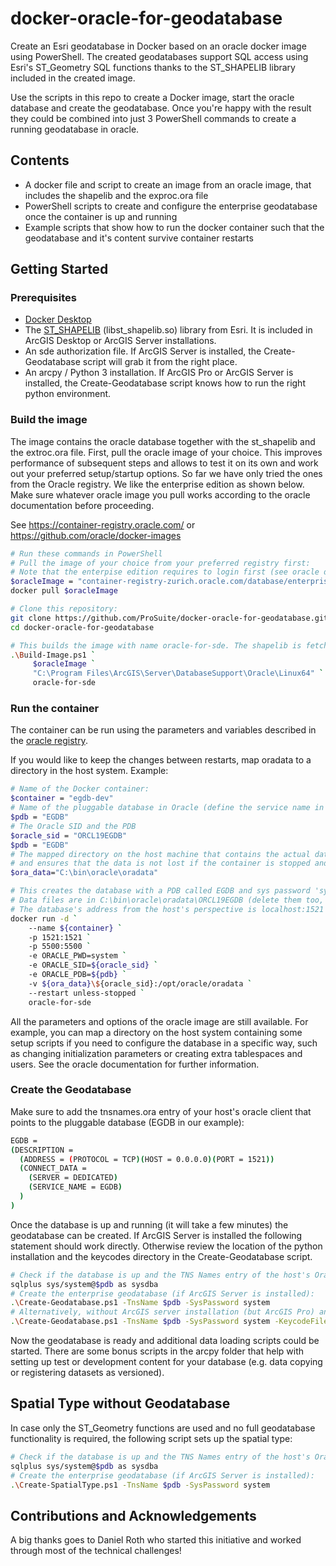 # docker-oracle-for-geodatabase
Create an Esri geodatabase in Docker based on an oracle docker image using PowerShell. The created geodatabases support SQL access using Esri's ST_Geometry SQL functions thanks to the ST_SHAPELIB library included in the created image.

Use the scripts in this repo to create a Docker image, start the oracle database and create the geodatabase. Once you're happy with the result they could be combined into just 3 PowerShell commands to create a running geodatabase in oracle.

## Contents

- A docker file and script to create an image from an oracle image, that includes the shapelib and the exproc.ora file
- PowerShell scripts to create and configure the enterprise geodatabase once the container is up and running
- Example scripts that show how to run the docker container such that the geodatabase and it's content survive container restarts

## Getting Started

### Prerequisites

- [Docker Desktop](https://www.docker.com/products/docker-desktop)
- The [ST_SHAPELIB](https://desktop.arcgis.com/en/arcmap/latest/manage-data/using-sql-with-gdbs/configure-oracle-extproc.htm) (libst_shapelib.so) library from Esri. It is included in ArcGIS Desktop or ArcGIS Server installations.
- An sde authorization file. If ArcGIS Server is installed, the Create-Geodatabase script will grab it from the right place.
- An arcpy / Python 3 installation. If ArcGIS Pro or ArcGIS Server is installed, the Create-Geodatabase script knows how to run the right python environment.

### Build the image

The image contains the oracle database together with the st_shapelib and the extroc.ora file.
First, pull the oracle image of your choice. This improves performance of subsequent steps and allows to test it on its own and work out your preferred setup/startup options. So far we have only tried the ones from the Oracle registry. We like the enterprise edition as shown below. Make sure whatever oracle image you pull works according to the oracle documentation before proceeding.

See https://container-registry.oracle.com/ or https://github.com/oracle/docker-images

```sh
# Run these commands in PowerShell
# Pull the image of your choice from your preferred registry first:
# Note that the enterpise edition requires to login first (see oracle docs) and it's about 8GB:
$oracleImage = "container-registry-zurich.oracle.com/database/enterprise:19.3.0.0"
docker pull $oracleImage

# Clone this repository:
git clone https://github.com/ProSuite/docker-oracle-for-geodatabase.git
cd docker-oracle-for-geodatabase

# This builds the image with name oracle-for-sde. The shapelib is fetched from the ArcGIS Server installation. Change the path if you take it from elsewhere.
.\Build-Image.ps1 `
     $oracleImage `
     "C:\Program Files\ArcGIS\Server\DatabaseSupport\Oracle\Linux64" `
     oracle-for-sde
```

### Run the container

The container can be run using the parameters and variables described in the [oracle registry](https://container-registry.oracle.com/).

If you would like to keep the changes between restarts, map oradata to a directory in the host system. Example:

```sh
# Name of the Docker container:
$container = "egdb-dev"
# Name of the pluggable database in Oracle (define the service name in tnsnames.ora for this PDB)
$pdb = "EGDB"
# The Oracle SID and the PDB
$oracle_sid = "ORCL19EGDB"
$pdb = "EGDB"
# The mapped directory on the host machine that contains the actual datafiles of the DB 
# and ensures that the data is not lost if the container is stopped and restarted:
$ora_data="C:\bin\oracle\oradata"

# This creates the database with a PDB called EGDB and sys password 'system'.
# Data files are in C:\bin\oracle\oradata\ORCL19EGDB (delete them too, if you remove the container!)
# The database's address from the host's perspective is localhost:1521
docker run -d `
    --name ${container} `
    -p 1521:1521 `
    -p 5500:5500 `
    -e ORACLE_PWD=system `
    -e ORACLE_SID=${oracle_sid} `
    -e ORACLE_PDB=${pdb} `
    -v ${ora_data}\${oracle_sid}:/opt/oracle/oradata `
    --restart unless-stopped `
    oracle-for-sde

```

All the parameters and options of the oracle image are still available. For example, you can map a directory on the host system containing some setup scripts if you need to configure the database in a specific way, such as changing initialization parameters or creating extra tablespaces and users. See the oracle documentation for further information.

### Create the Geodatabase

Make sure to add the tnsnames.ora entry of your host's oracle client that points to the pluggable database (EGDB in our example):
```sh
EGDB =
(DESCRIPTION =
  (ADDRESS = (PROTOCOL = TCP)(HOST = 0.0.0.0)(PORT = 1521))
  (CONNECT_DATA =
    (SERVER = DEDICATED)
    (SERVICE_NAME = EGDB)
  )
)
```
Once the database is up and running (it will take a few minutes) the geodatabase can be created. If ArcGIS Server is installed the following statement should work directly. Otherwise review the location of the python installation and the keycodes directory in the Create-Geodatabase script.

```sh
# Check if the database is up and the TNS Names entry of the host's Oracle client works:
sqlplus sys/system@$pdb as sysdba
# Create the enterprise geodatabase (if ArcGIS Server is installed):
.\Create-Geodatabase.ps1 -TnsName $pdb -SysPassword system
# Alternatively, without ArcGIS server installation (but ArcGIS Pro) and the Keycodes file in C:\Temp:
.\Create-Geodatabase.ps1 -TnsName $pdb -SysPassword system -KeycodeFileDir C:\Temp
```

Now the geodatabase is ready and additional data loading scripts could be started. There are some bonus scripts in the arcpy folder that help with setting up test or development content for your database (e.g. data copying or registering datasets as versioned).

## Spatial Type without Geodatabase

In case only the ST_Geometry functions are used and no full geodatabase functionality is required, the following script sets up the spatial type:

```sh
# Check if the database is up and the TNS Names entry of the host's Oracle client works:
sqlplus sys/system@$pdb as sysdba
# Create the enterprise geodatabase (if ArcGIS Server is installed):
.\Create-SpatialType.ps1 -TnsName $pdb -SysPassword system
```

## Contributions and Acknowledgements

A big thanks goes to Daniel Roth who started this initiative and worked through most of the technical challenges!

